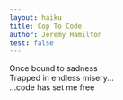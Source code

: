 ```yaml
---
layout: haiku
title: Cop To Code
author: Jeremy Hamilton
test: false
---
```


Once bound to sadness<br>
Trapped in endless misery...<br>
...code has set me free<br>
